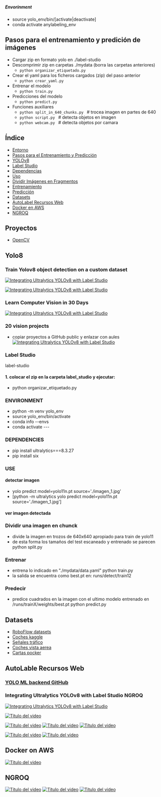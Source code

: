 
##### Envorinment
- source yolo_env/bin/[activate|deactivate]
- conda activate anylabeling_env

## Pasos para el entrenamiento y predición de imágenes
- Cargar zip en formato yolo en ./label-studio
- Descomprimir zip en carpetas ./mydata   (borra las carpetas anteriores)
  - ```python organizar_etiquetado.py ```
- Crear el yaml para los ficheros cargados (zip) del paso anterior
  - ```python crear_yaml.py ```
- Entrenar el modelo
  - ```python train.py ```
- Predicciones del modelo
  - ```python predict.py ```
- Funciones auxiliares
  - ```python split_in_640_chunks.py ```        # trocea imagen en partes de 640
  - ```python script.py ```                     # detecta objetos en imagen
  - ```python webcam.py ```        # detecta objetos por camara


## Índice
- [Entorno](#entorno)
- [Pasos para el Entrenamiento y Predicción](#pasos-para-el-entrenamiento-y-predicci%C3%B3n-de-im%C3%A1genes)
- [YOLOv8](#yolo8)
- [Label Studio](#label-studio)
- [Dependencias](#dependencias)
- [Uso](#uso)
- [Dividir Imágenes en Fragmentos](#dividir-una-imagen-en-chunck)
- [Entrenamiento](#entrenar)
- [Predicción](#predecir)
- [Datasets](#datasets)
- [AutoLabel Recursos Web](#autolable-recursos-web)
- [Docker en AWS](#docker-on-aws)
- [NGROQ](#ngroq)

## Proyectos
- [OpenCV](OpenCV/Basket_Ball_Shot_Predictor_Recording/README.md)




## Yolo8
### Train Yolov8 object detection on a custom dataset

[![Integrating Ultralytics YOLOv8 with Label Studio](https://img.youtube.com/vi/etjkjZoG2F0/0.jpg)](https://www.youtube.com/watch?v=etjkjZoG2F0)

[![Integrating Ultralytics YOLOv8 with Label Studio](https://img.youtube.com/vi/m9fH9OWn8YM/0.jpg)](https://www.youtube.com/watch?v=m9fH9OWn8YM)


### Learn Computer Vision in 30 Days
[![Integrating Ultralytics YOLOv8 with Label Studio](https://img.youtube.com/vi/HiTw5KFw7ic/0.jpg)](https://www.youtube.com/watch?v=HiTw5KFw7ic)

### 20 vision projects
- copiar proyectos a GitHub public y enlazar con aules
[![Integrating Ultralytics YOLOv8 with Label Studio](https://img.youtube.com/vi/jkevWUGOP4w/0.jpg)](https://www.youtube.com/watch?v=jkevWUGOP4w)




### Label Studio
label-studio

#### 1. colocar el zip en la carpeta label_studio y ejecutar:
- python organizar_etiquetado.py


### ENVIRONMENT
- python -m venv yolo_env
- source yolo_env/bin/activate
- conda info --envs
- conda activate ---

### DEPENDENCIES
- pip install ultralytics===8.3.27
- pip install six  

### USE

#### detectar imagen
- yolo predict model=yolo11n.pt source='./imagen_1.jpg'
- [python -m ultralytics yolo predict model=yolo11n.pt source='./imagen_1.jpg']

#### ver imagen detectada

### Dividir una imagen en chunck
- divide la imagen en trozos de 640x640 apropiado para train de yolo11
- de esta forma los tamaños del test escaneado y entrenado se parecen
python split.py

### Entrenar
- entrena lo indicado en "./mydata/data.yaml"
python train.py 
- la salida se encuentra como best.pt en:
runs/detect/train12

### Predecir
- predice cuadrados en la imagen con el ultimo  modelo entrenado en /runs/trainX/weights/best.pt
  python predict.py 

## Datasets
- [RoboFlow datasets](https://universe.roboflow.com/search?q=class%3Ayolo)
- [Coches kaggle](https://www.kaggle.com/datasets/nadinpethiyagoda/vehicle-dataset-for-yolo)
- [Señales tráfico](https://www.kaggle.com/datasets/valentynsichkar/traffic-signs-dataset-in-yolo-format)
- [Coches vista aerea](https://www.kaggle.com/code/braunge/yolov8-training-on-custom-dataset)
- [Cartas pocker](https://universe.roboflow.com/ec-ioptime-esa8g/card_detect_200)

## AutoLable Recursos Web
### [YOLO ML backend GitHub](https://github.com/HumanSignal/label-studio-ml-backend/blob/master/label_studio_ml/examples/yolo/README.md)

### Integrating Ultralytics YOLOv8 with Label Studio NGROQ
[![Integrating Ultralytics YOLOv8 with Label Studio](https://img.youtube.com/vi/UyaecID1iG8/0.jpg)](https://www.youtube.com/watch?v=UyaecID1iG8)

[![Título del video](https://img.youtube.com/vi/GgehjwFmVSw/0.jpg)](https://www.youtube.com/watch?v=GgehjwFmVSw)

[![Título del video](https://img.youtube.com/vi/R1ozTMrujOE/0.jpg)](https://www.youtube.com/watch?v=R1ozTMrujOE)
[![Título del video](https://img.youtube.com/vi/A1V8yYlGEkI/0.jpg)](https://www.youtube.com/watch?v=A1V8yYlGEkI)
[![Título del video](https://img.youtube.com/vi/UUP_omOSKuc/0.jpg)](https://www.youtube.com/watch?v=UUP_omOSKuc)


[![Título del video](https://img.youtube.com/vi/ZOxeNHzIbfg/0.jpg)](https://www.youtube.com/watch?v=ZOxeNHzIbfg)
[![Título del video](https://img.youtube.com/vi/K727xhe6VmA/0.jpg)](https://www.youtube.com/watch?v=K727xhe6VmA)


## Docker on AWS

[![Título del video](https://img.youtube.com/vi/1_AlV-FFxM8/0.jpg)](https://www.youtube.com/watch?v=1_AlV-FFxM8)

## NGROQ
[![Título del video](https://img.youtube.com/vi/NqCYquO3byk/0.jpg)](https://www.youtube.com/watch?v=NqCYquO3byk)
[![Título del video](https://img.youtube.com/vi/frvY3Ywxs-I/0.jpg)](https://www.youtube.com/watch?v=frvY3Ywxs-I)
[![Título del video](https://img.youtube.com/vi/p2NrmWpK8qM/0.jpg)](https://www.youtube.com/watch?v=p2NrmWpK8qM)



